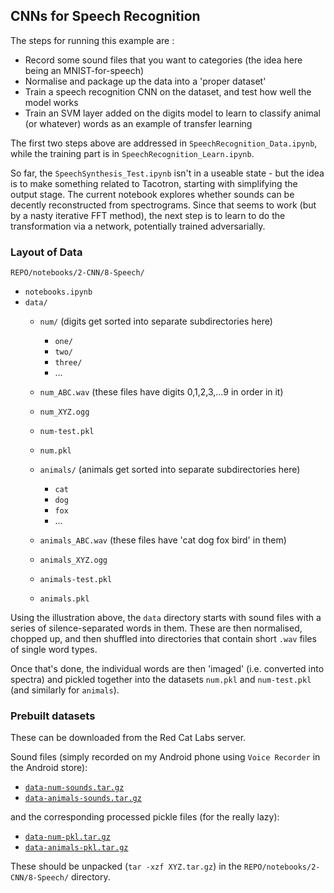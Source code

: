 ## CNNs for Speech Recognition

The steps for running this example are : 

*  Record some sound files that you want to categories (the idea here being an MNIST-for-speech)
*  Normalise and package up the data into a 'proper dataset'
*  Train a speech recognition CNN on the dataset, and test how well the model works
*  Train an SVM layer added on the digits model to learn to classify animal (or whatever) words as an example of transfer learning

The first two steps above are addressed in ```SpeechRecognition_Data.ipynb```, while the training part is in ```SpeechRecognition_Learn.ipynb```.

So far, the ```SpeechSynthesis_Test.ipynb``` isn't in a useable state - 
but the idea is to make something related to Tacotron, starting with simplifying the 
output stage.  The current notebook explores whether sounds can be decently reconstructed
from spectrograms.  Since that seems to work (but by a nasty iterative FFT method), the
next step is to learn to do the transformation via a network, potentially trained
adversarially.


### Layout of Data

```REPO/notebooks/2-CNN/8-Speech/```
*  ```notebooks.ipynb```
*  ```data/```
   *   ```num/``` (digits get sorted into separate subdirectories here)
       *   ```one/```
       *   ```two/```
       *   ```three/```
       *   ...
   *  ```num_ABC.wav```  (these files have digits 0,1,2,3,...9 in order in it)
   *  ```num_XYZ.ogg```
   
   *  ```num-test.pkl```
   *  ```num.pkl```
       
   *   ```animals/```  (animals get sorted into separate subdirectories here)
       *   ```cat```
       *   ```dog```
       *   ```fox```
       *   ...
   *  ```animals_ABC.wav```  (these files have 'cat dog fox bird' in them)
   *  ```animals_XYZ.ogg```

   *  ```animals-test.pkl```
   *  ```animals.pkl```
       
Using the illustration above, the ```data``` directory starts with sound files 
with a series of silence-separated words in them.  These are then normalised, chopped up,
and then shuffled into directories that contain short ```.wav``` files of single word types.

Once that's done, the individual words are then 'imaged' (i.e. converted into spectra) and 
pickled together into the datasets ```num.pkl``` and ```num-test.pkl``` (and similarly for ```animals```).


### Prebuilt datasets

These can be downloaded from the Red Cat Labs server.
<!--
  971  cd notebooks/2-CNN/8-Speech/
  973  tar -czf data-num-sounds.tar.gz data/num_* data/*raw-from-phone.wav
  974  tar -tzf data-num-sounds.tar.gz 
  975  tar -czf data-animals-sounds.tar.gz data/animals_*
  
  977  tar -czf data-num-pkl.tar.gz data/num*.pkl
  978  tar -tzf data-num-pkl.tar.gz 
  979  tar -czf data-animals-pkl.tar.gz data/animals*.pkl
!-->

Sound files (simply recorded on my Android phone using ```Voice Recorder``` in the Android store):

*  <a href="http://redcatlabs.com/downloads/deep-learning-workshop/notebooks/2-CNN/8-Speech/data-num-sounds.tar.gz">```data-num-sounds.tar.gz```</a>
*  <a href="http://redcatlabs.com/downloads/deep-learning-workshop/notebooks/2-CNN/8-Speech/data-animals-sounds.tar.gz">```data-animals-sounds.tar.gz```</a>

and the corresponding processed pickle files (for the really lazy):

*  <a href="http://redcatlabs.com/downloads/deep-learning-workshop/notebooks/2-CNN/8-Speech/data-num-pkl.tar.gz">```data-num-pkl.tar.gz```</a>
*  <a href="http://redcatlabs.com/downloads/deep-learning-workshop/notebooks/2-CNN/8-Speech/data-animals-pkl.tar.gz">```data-animals-pkl.tar.gz```</a>

These should be unpacked (```tar -xzf XYZ.tar.gz```) in the ```REPO/notebooks/2-CNN/8-Speech/``` directory.

